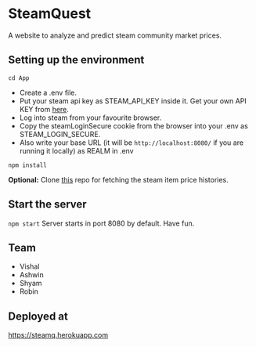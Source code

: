 # SteamQuest
A website to analyze and predict steam community market prices.

## Setting up the environment
```
cd App
```
 - Create a .env file.
 - Put your steam api key as STEAM_API_KEY inside it. Get your own API KEY from [here](https://steamcommunity.com/dev/apikey).
 - Log into steam from your favourite browser.
 - Copy the steamLoginSecure cookie from the browser into your .env as STEAM_LOGIN_SECURE.
 - Also write your base URL (it will be ```http://localhost:8080/``` if you are running it locally) as REALM in .env
```
npm install
```
**Optional:** Clone [this](https://github.com/Nightmare99/Vapourizer) repo for fetching the steam item price histories. 

## Start the server
```npm start``` 
Server starts in port 8080 by default. Have fun.

## Team

- Vishal
- Ashwin
- Shyam
- Robin

## Deployed at

https://steamq.herokuapp.com
